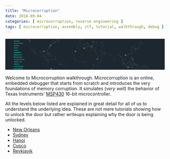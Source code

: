 ```yaml
---
title: "Microcorruption"
date: 2018-09-04
categories: [ microcorruption, reverse engineering ]
tags: [ microcorruption, assembly, ctf, tutorial, walkthrough, debug ]
---
```

![microcorruption](/images/microcorruption-index.png)

Welcome to Microcorruption walkthrough. Microcorruption is an online, embedded debugger that starts from scratch and introduces the very foundations of memory corruption. It simulates (*very well*) the behavior of Texas Instruments' [MSP430](http://www.ti.com/microcontrollers/msp430-ultra-low-power-mcus/overview.html) 16-bit microcontroller.

All the levels below listed are explained in great detail for all of us to understand the underlying idea. These are not mere tutorials showing how to unlock the door but rather writeups explaining why the door is being unlocked.

* [New Orleans](/microcorruption/new-orleans)
* [Sydney]()
* [Hanoi]()
* [Cusco]()
* [Reykjavik]()

